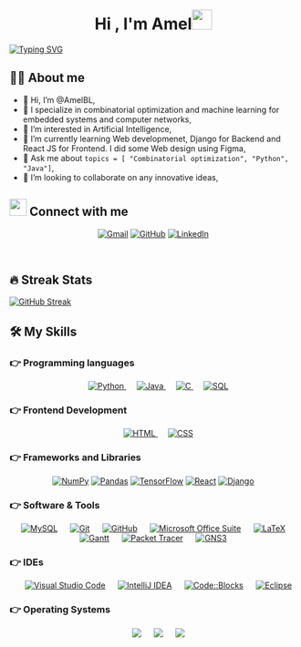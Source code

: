 <h1 align="center">Hi , I'm Amel<img src="https://media.giphy.com/media/hvRJCLFzcasrR4ia7z/giphy.gif" width="35"></h1>


[![Typing SVG](https://readme-typing-svg.herokuapp.com?size=19&duration=3000&color=B918F7&center=true&vCenter=true&multiline=true&width=1000&height=170&lines=Software+Engineer;Algorithms+and+Data+Structures%2C+OOP+;Combinatorial+Optimization%2C+ML;Always+Learning+New+Things)](https://git.io/typing-svg)


## :sassy_man:  About me

- 👋 Hi, I’m @AmelBL,
- 🧠 I specialize in combinatorial optimization and machine learning for embedded systems and computer networks,
- 👀 I’m interested in Artificial Intelligence, 
- 🌱 I’m currently learning Web developmenet, Django for Backend and React JS for Frontend. I did some Web design using Figma,
- 💬 Ask me about ``` topics = [ "Combinatorial optimization", "Python", "Java"] ```,
- 💞️ I’m looking to collaborate on any innovative ideas,


## <img src="https://media.giphy.com/media/iY8CRBdQXODJSCERIr/giphy.gif" width="30px"> Connect with me
<p align="center">
	<a href="mailto:ga_blilita@esi.dz"><img img src="https://img.shields.io/badge/gmail-%23EA4335.svg?style=plastic&logo=gmail&logoColor=white" alt="Gmail"/></a>
	<a href="https://github.com/AmelBL"><img src="https://img.shields.io/badge/github-%23181717.svg?style=plastic&logo=github&logoColor=white" alt="GitHub"/></a>
	<a href="https://www.linkedin.com/in/amel-blilita/"><img src="https://img.shields.io/badge/linkedin-%230A66C2.svg?style=plastic&logo=linkedin&logoColor=white" alt="LinkedIn"/></a>
</p>

<br>


## 🔥 Streak Stats

[![GitHub Streak](https://github-readme-streak-stats.herokuapp.com?user=AmelBL&theme=tokyonight&date_format=M%20j%5B%2C%20Y%5D)](https://git.io/streak-stats)


## 🛠️ My Skills

### 👉 Programming languages

<p align="center"> 
  &emsp;
   <a href="https://www.python.org" target="_blank">
    <img alt="Python" src="https://img.shields.io/badge/Python%20-%2314354C.svg?style=plastic&logo=python&logoColor=white">
  </a>
  &emsp;
  <a href="https://www.java.com" target="_blank"> 
    <img alt="Java" src="https://img.shields.io/badge/Java-%23007396.svg?style=plastic&logo=java&logoColor=white">
  </a>
  &emsp; 
  <a href="https://www.cprogramming.com/" target="_blank"> 
    <img alt="C" src="https://img.shields.io/badge/C%20-%232370ED.svg?style=plastic&logo=c&logoColor=white">
  </a> 
  &emsp; 
  <a href="#"> 
    <img alt="SQL" src="https://img.shields.io/badge/SQL%20-%23025E8C.svg?logo=amazon-dynamodb&logoColor=white">
  </a> 
</p>

### 👉 Frontend Development
<p align="center"> 
  &emsp; 
  <a href="https://www.w3.org/html/" target="_blank"> 
   <img alt="HTML" src="https://img.shields.io/badge/HTML5%20-%23E34F26.svg?style=plastic&logo=html5&logoColor=white">
  </a>   
  &emsp;
  <a href="https://www.w3schools.com/css/" target="_blank">
    <img alt="CSS" src="https://img.shields.io/badge/CSS%20-%231572B6.svg?style=plastic&logo=css3&logoColor=white">
  </a>  
  
</p>

### 👉 Frameworks and Libraries

<p align="center">
    <a href="#"><img alt="NumPy" src="https://img.shields.io/badge/Numpy%20-%23013243.svg?style=plastic&logo=numpy&logoColor=white"></a>
    <a href="#"><img alt="Pandas" src="https://img.shields.io/badge/Pandas%20-%23150458.svg?style=plastic&logo=pandas&logoColor=white"></a>
    <a href="#"><img alt="TensorFlow" src="https://img.shields.io/badge/TensorFlow%20-%23FF6F00.svg?style=plastic&logo=TensorFlow&logoColor=white"></a>
    <a href="#"><img alt="React" src="https://img.shields.io/badge/React-20232A?style=for-the-badge&style=plastic&logo=react&logoColor=61DAFB"></a>
    <a href="#"><img alt="Django" src="https://img.shields.io/badge/Django-092E20?style=for-the-badge&style=plastic&logo=django&logoColor=white"></a>

</p>

 ### 👉 Software & Tools
 
<p align="center">
    &emsp;
    <a href="#"><img alt="MySQL" src="https://img.shields.io/badge/MySQL-00000F?style=plastic&logo=mysql&logoColor=white"></a>
    &emsp;
    <a href="#"><img alt="Git" src="https://img.shields.io/badge/Git%20-%23F05033.svg?style=plastic&logo=git&logoColor=white"></a>
  &emsp;
    <a href="#"><img alt="GitHub" src="https://img.shields.io/badge/github-%23181717.svg?style=plastic&logo=github&logoColor=white"></a>
  &emsp;
    <a href="#"><img alt="Microsoft Office Suite" src="https://img.shields.io/badge/Microsoft%20Office%20Suite-%2334A853.svg?style=plastic&logo=microsoftoffice%20sheets&logoColor=white"></a>
  &emsp;
    <a href="#"><img alt="LaTeX" src="https://img.shields.io/badge/LaTeX-000000?style=plastic&logo=latex&logoColor=white"></a>
  &emsp;
    <a href="#"><img alt="Gantt" img src="https://img.shields.io/badge/Gantt-%23000000.svg?style=plastic"></a>
  &emsp;
    <a href="#"><img alt="Packet Tracer" src="https://img.shields.io/badge/Packet%20Tracer-%235586A4.svg?style=plastic&logo=cisco&logoColor=white"></a>
  &emsp;
    <a href="#"><img alt="GNS3" src="https://img.shields.io/badge/GNS3-%235586A4.svg?style=plastic"></a>
	
</p>

 ### 👉 IDEs
 
<p align="center">
  &emsp;
    <a href="#"><img alt="Visual Studio Code" src="https://img.shields.io/badge/Visual%20Studio%20Code-0078d7.svg?style=plastic&logo=visual-studio-code&logoColor=white"></a>
  &emsp;
    <a href="#"><img alt="IntelliJ IDEA" src="https://img.shields.io/badge/IntelliJ%20IDEA-%23000000.svg?style=plastic&logo=intellijidea&logoColor=white" /></a>
  &emsp;
    <a href="#"><img alt="Code::Blocks" src="https://img.shields.io/badge/Code%20::Blocks-%2366595C.svg?&style=plastic" /></a>
  &emsp;
    <a href="#"><img alt="Eclipse" src="https://img.shields.io/badge/Eclipse%20ide-%232C2255.svg?&style=plastic&logo=eclipse%20ide&logoColor=white" /></a>
</p>


 ### 👉 Operating Systems
 
<p align="center">
  &emsp;
    <a href="#"><img src="https://img.shields.io/badge/Linux-FCC624?style=plastic&logo=linux&logoColor=black"></a>
  &emsp;
    <a href="#"><img src="https://img.shields.io/badge/Ubuntu-E95420?style=plastic&logo=ubuntu&logoColor=white"></a>
  &emsp;
    <a href="#"><img src="https://img.shields.io/badge/Windows-0078D6?style=plastic&logo=windows&logoColor=white"></a>	  
</p>

<br/>


